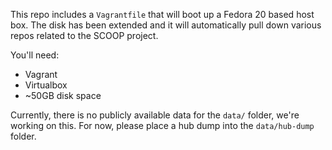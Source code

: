 This repo includes a `Vagrantfile` that will boot up a Fedora 20 based host box. The disk has been extended and it will automatically pull down various repos related to the SCOOP project.

You'll need:

* Vagrant
* Virtualbox
* ~50GB disk space

Currently, there is no publicly available data for the `data/` folder, we're working on this. For now, please place a hub dump into the `data/hub-dump` folder.
